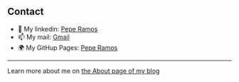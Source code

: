 <!--### Hello world 👋

I am a junior Back-End developer, concretely Java. <br>
I manage databases, security and commonly I create online APIs.

[GitHub Stats](https://github-readme-stats.vercel.app/api?username=jramma&count_private=true&show_icons=true)

![Top Langs](https://github-readme-stats.vercel.app/api/top-langs?username=jramma&theme=dark)
 ![Top Langs](https://github-readme-stats.vercel.app/api/top-langs?username=jramma&layout=compact)  --->

## Contact

- 💼 My linkedin: [Pepe Ramos](https://www.linkedin.com/in/peperamos090922/)
- 📫 My mail: <a href="mailto:jrmasip97@gmail.com">Gmail</a>
- 🌍 My GitHup Pages: [Pepe Ramos](https://jramma.github.io/)
---

Learn more about me on [the About page of my blog](https://jramma.com/)
